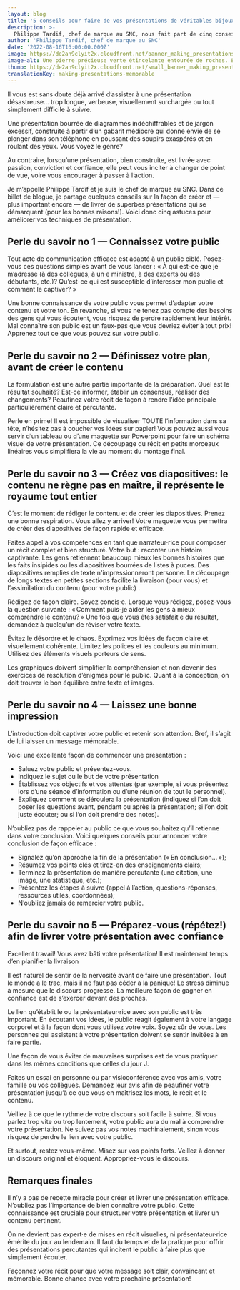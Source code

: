 ```yaml
---
layout: blog
title: '5 conseils pour faire de vos présentations de véritables bijoux'
description: >-
  Philippe Tardif, chef de marque au SNC, nous fait part de cinq conseils sur la façon de créer et — plus important encore — livrer des présentations qui se démarquent.
author: 'Philippe Tardif, chef de marque au SNC'
date: '2022-08-16T16:00:00.000Z'
image: https://de2an9clyit2x.cloudfront.net/banner_making_presentations_memorable_f9e0ae0042.jpeg
image-alt: Une pierre précieuse verte étincelante entourée de roches. Elle se démarque des autres pierres.
thumb: https://de2an9clyit2x.cloudfront.net/small_banner_making_presentations_memorable_f9e0ae0042.jpeg
translationKey: making-presentations-memorable
---
```

Il vous est sans doute déjà arrivé d’assister à une présentation désastreuse… trop longue, verbeuse, visuellement surchargée ou tout simplement difficile à suivre. 

Une présentation bourrée de diagrammes indéchiffrables et de jargon excessif, construite à partir d’un gabarit médiocre qui donne envie de se plonger dans son téléphone en poussant des soupirs exaspérés et en roulant des yeux. Vous voyez le genre?

Au contraire, lorsqu’une présentation, bien construite, est livrée avec passion, conviction et confiance, elle peut vous inciter à changer de point de vue, voire vous encourager à passer à l’action. 

Je m’appelle Philippe Tardif et je suis le chef de marque au SNC. Dans ce billet de blogue, je partage quelques conseils sur la façon de créer et — plus important encore — de livrer de superbes présentations qui se démarquent (pour les bonnes raisons!). Voici donc cinq astuces pour améliorer vos techniques de présentation.

## Perle du savoir no 1 — Connaissez votre public

Tout acte de communication efficace est adapté à un public ciblé. Posez-vous ces questions simples avant de vous lancer :  « À qui est-ce que je m’adresse (à des collègues, à un·e ministre, à des experts ou des débutants, etc.)? Qu’est-ce qui est susceptible d’intéresser mon public et comment le captiver? » 

Une bonne connaissance de votre public vous permet d’adapter votre contenu et votre ton. En revanche, si vous ne tenez pas compte des besoins des gens qui vous écoutent, vous risquez de perdre rapidement leur intérêt. Mal connaître son public est un faux-pas que vous devriez éviter à tout prix! Apprenez tout ce que vous pouvez sur votre public. 

## Perle du savoir no 2 — Définissez votre plan, avant de créer le contenu

La formulation est une autre partie importante de la préparation. Quel est le résultat souhaité? Est-ce informer, établir un consensus, réaliser des changements? Peaufinez votre récit de façon à rendre l’idée principale particulièrement claire et percutante. 

Perle en prime! Il est impossible de visualiser TOUTE l’information dans sa tête, n’hésitez pas à coucher vos idées sur papier! Vous pouvez aussi vous servir d’un tableau ou d’une maquette sur Powerpoint pour faire un schéma visuel de votre présentation. Ce découpage du récit en petits morceaux linéaires vous simplifiera la vie au moment du  montage final. 

## Perle du savoir no 3 — Créez vos diapositives: le contenu ne règne pas en maître, il représente le royaume tout entier

C’est le moment de rédiger le contenu et de créer les diapositives. Prenez une bonne respiration. Vous allez y arriver! Votre maquette vous permettra de créer des diapositives de façon rapide et efficace. 

Faites appel à vos compétences en tant que narrateur·rice pour composer un récit complet et bien structuré. Votre but : raconter une histoire captivante. Les gens retiennent beaucoup mieux les bonnes histoires que les faits insipides ou les diapositives bourrées de listes à puces. Des diapositives remplies de texte n'impressionneront personne. Le découpage de longs textes en petites sections facilite la livraison (pour vous) et l’assimilation du contenu (pour votre public) . 

Rédigez de façon claire. Soyez concis·e. Lorsque vous rédigez, posez-vous la question suivante : « Comment puis-je aider les gens à mieux comprendre le contenu? » Une fois que vous êtes satisfait·e du résultat, demandez à quelqu’un de réviser votre texte.

Évitez le désordre et le chaos. Exprimez vos idées de façon claire et visuellement cohérente. Limitez les polices et les couleurs au minimum. Utilisez des éléments visuels porteurs de sens. 

Les graphiques doivent simplifier la compréhension et non devenir des exercices de résolution d’énigmes pour le public. Quant à la conception, on doit trouver le bon équilibre entre texte et images.


## Perle du savoir no 4 — Laissez une bonne impression

L’introduction doit captiver votre public et retenir son attention. Bref, il s’agit de lui laisser un message mémorable.

Voici une excellente façon de commencer une présentation :

* Saluez votre public et présentez-vous.
* Indiquez le sujet ou le but de votre présentation 
* Établissez vos objectifs et vos attentes (par exemple, si vous présentez lors d’une séance d’information ou d’une réunion de tout le personnel).
* Expliquez comment se déroulera la présentation (indiquez si l’on doit poser les questions avant, pendant ou après la présentation; si l’on doit juste écouter; ou si l’on doit prendre des notes).

N’oubliez pas de rappeler au public ce que vous souhaitez qu’il retienne dans votre conclusion. Voici quelques conseils pour annoncer votre  conclusion de façon efficace :

* Signalez qu’on approche la fin de la présentation (« En conclusion… »);
* Résumez vos points clés et tirez-en des enseignements clairs;
* Terminez la présentation de manière percutante (une citation, une image, une statistique, etc.);
* Présentez les étapes à suivre (appel à l’action, questions-réponses, ressources utiles, coordonnées);
* N’oubliez jamais de remercier votre public.

## Perle du savoir no 5 — Préparez-vous (répétez!) afin de livrer votre présentation avec confiance

Excellent travail! Vous avez bâti votre présentation! Il est maintenant temps d’en planifier la livraison

Il est naturel de sentir de la nervosité avant de faire une présentation. Tout le monde a le trac, mais il ne faut pas céder à la panique! Le stress diminue à mesure que le discours progresse. La meilleure façon de gagner en confiance est de s’exercer devant des proches.

Le lien qu’établit le ou la présentateur·rice avec son public est très important. En écoutant vos idées, le public réagit également à votre langage corporel et à la façon dont vous utilisez votre voix. Soyez sûr de vous. Les personnes qui assistent à votre présentation doivent se sentir invitées à en faire partie.

Une façon de vous éviter de mauvaises surprises est de vous pratiquer dans les mêmes conditions que celles du jour J.

Faites un essai en personne ou par visioconférence avec vos amis, votre famille ou vos collègues. Demandez leur avis afin de peaufiner votre présentation jusqu’à ce que vous en maîtrisez les mots, le récit et le contenu.

Veillez à ce que le rythme de votre discours soit facile à suivre. Si vous parlez trop vite ou trop lentement, votre public aura du mal à comprendre votre présentation. Ne suivez pas vos notes machinalement, sinon vous risquez de perdre le lien avec votre public.

Et surtout, restez vous-même. Misez sur vos points forts. Veillez à donner un discours original et éloquent. Appropriez-vous le discours. 

## Remarques finales

Il n’y a pas de recette miracle pour créer et livrer une présentation efficace. N’oubliez pas l’importance de bien connaître votre public. Cette connaissance est cruciale pour structurer votre présentation et livrer un contenu pertinent.

On ne devient pas expert·e de mises en récit visuelles, ni présentateur·rice émérite du jour au lendemain. Il faut du temps et de la pratique pour offrir des présentations percutantes qui incitent le public à faire plus que simplement écouter. 

Façonnez votre récit pour que votre message soit clair, convaincant et mémorable. Bonne chance avec votre prochaine présentation!
